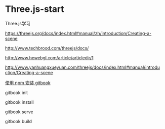 # Three.js-start
Three.js学习







https://threejs.org/docs/index.html#manual/zh/introduction/Creating-a-scene

http://www.techbrood.com/threejs/docs/

http://www.hewebgl.com/article/articledir/1

http://www.yanhuangxueyuan.com/threejs/docs/index.html#manual/introduction/Creating-a-scene



[使用 npm 安装 gitbook](https://sogrey.github.io/article/%E4%BD%BF%E7%94%A8-npm-%E5%AE%89%E8%A3%85-gitbook/)

gitbook init

gitbook install

gitbook serve

gitbook build